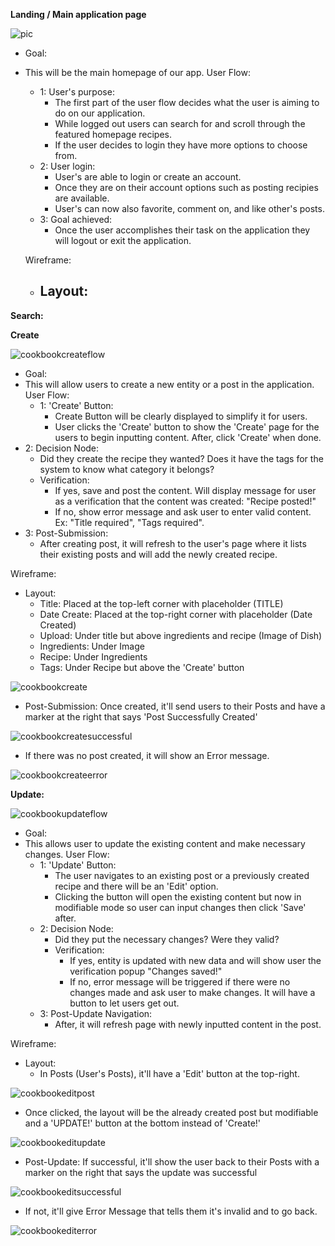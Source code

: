 **Landing / Main application page**

![pic](./MainPage.PNG)

- Goal:
- This will be the main homepage of our app.
User Flow:
  - 1: User's purpose:
     - The first part of the user flow decides what the user is aiming to do on our application.
     - While logged out users can search for and scroll through the featured homepage recipes.
     - If the user decides to login they have more options to choose from.
  - 2: User login:
      - User's are able to login or create an account.
      - Once they are on their account options such as posting recipies are available.
      - User's can now also favorite, comment on, and like other's posts.
  - 3: Goal achieved:
       - Once the user accomplishes their task on the application they will logout or exit the application.

  Wireframe:
  - Layout:
      -

**Search:**

**Create**

![cookbookcreateflow](cookbookcreateflow.png)

- Goal:
- This will allow users to create a new entity or a post in the application.
User Flow:
  - 1: 'Create' Button:
    - Create Button will be clearly displayed to simplify it for users.
    - User clicks the 'Create' button to show the 'Create' page for the users to begin inputting content. After, click 'Create' when done.
 - 2: Decision Node:
   - Did they create the recipe they wanted? Does it have the tags for the system to know what category it belongs?
   - Verification:
     - If yes, save and post the content. Will display message for user as a verification that the content was created: "Recipe posted!"
     - If no, show error message and ask user to enter valid content. Ex: "Title required", "Tags required".
 - 3: Post-Submission:
   - After creating post, it will refresh to the user's page where it lists their existing posts and will add the newly created recipe.
  
Wireframe:
- Layout:
  - Title: Placed at the top-left corner with placeholder (TITLE)
  - Date Create: Placed at the top-right corner with placeholder (Date Created)
  - Upload: Under title but above ingredients and recipe (Image of Dish)
  - Ingredients: Under Image
  - Recipe: Under Ingredients
  - Tags: Under Recipe but above the 'Create' button

![cookbookcreate](cookbookcreate.png)

  - Post-Submission: Once created, it'll send users to their Posts and have a marker at the right that says 'Post Successfully Created'

![cookbookcreatesuccessful](cookbookcreatesuccessful.png)

  - If there was no post created, it will show an Error message.

![cookbookcreateerror](cookbookcreateerror.png)



**Update:**

![cookbookupdateflow](cookbookupdateflow.png)

- Goal:
- This allows user to update the existing content and make necessary changes.
User Flow:
  - 1: 'Update' Button:
    - The user navigates to an existing post or a previously created recipe and there will be an 'Edit' option.
    - Clicking the button will open the existing content but now in modifiable mode so user can input changes then click 'Save' after.
  - 2: Decision Node:
    - Did they put the necessary changes? Were they valid?
    - Verification:
      - If yes, entity is updated with new data and will show user the verification popup "Changes saved!"
      - If no, error message will be triggered if there were no changes made and ask user to make changes. It will have a button to let users get out.
  - 3: Post-Update Navigation:
    - After, it will refresh page with newly inputted content in the post.

Wireframe:
- Layout:
  - In Posts (User's Posts), it'll have a 'Edit' button at the top-right.

![cookbookeditpost](cookbookeditpost.png)

  - Once clicked, the layout will be the already created post but modifiable and a 'UPDATE!' button at the bottom instead of 'Create!'

![cookbookeditupdate](cookbookeditupdate.png)

  - Post-Update: If successful, it'll show the user back to their Posts with a marker on the right that says the update was successful

![cookbookeditsuccessful](cookbookeditsuccessful.png)

  - If not, it'll give Error Message that tells them it's invalid and to go back.

![cookbookediterror](cookbookediterror.png)
